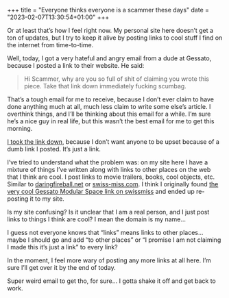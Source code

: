 +++
title = "Everyone thinks everyone is a scammer these days"
date = "2023-02-07T13:30:54+01:00"
+++

Or at least that’s how I feel right now. My personal site here doesn’t get a ton of updates, but I try to keep it alive by posting links to cool stuff I find on the internet from time-to-time.

Well, today, I got a very hateful and angry email from a dude at Gessato, because I posted a link to their website. He said: 

> Hi Scammer, why are you so full of shit of claiming you wrote this piece. Take that link down immediately fucking scumbag.

That’s a tough email for me to receive, because I don’t ever claim to have done anything much at all, much less claim to write some else’s article. I overthink things, and I’ll be thinking about this email for a while. I’m sure he’s a nice guy in real life, but this wasn’t the best email for me to get this morning.

[I took the link down][gh], because I don’t want anyone to be upset because of a dumb link I posted. It’s just a link.

I’ve tried to understand what the problem was: on my site here I have a mixture of things I’ve written along with links to other places on the web that I think are cool. I post links to movie trailers, books, cool objects, etc. Similar to [daringfireball.net][] or [swiss-miss.com][]. I think I originally found [the very cool Gessato Modular Space link on swissmiss][sm] and ended up re-posting it to my site. 

Is my site confusing? Is it unclear that I am a real person, and I just post links to things I think are cool? I mean the domain is my name…

I guess not everyone knows that “links” means links to other places… maybe I should go and add “to other places” or “I promise I am not claiming I made this it’s just a link” to every link?

In the moment, I feel more wary of posting any more links at all here. I’m sure I’ll get over it by the end of today.

Super weird email to get tho, for sure… I gotta shake it off and get back to work.

[gh]: https://github.com/myobie/nathanherald.com/commit/e2ed2d216f663d895c4967beb05859b1958b58fa
[daringfireball.net]: https://daringfireball.net
[swiss-miss.com]: https://swiss-miss.com
[sm]: https://www.swiss-miss.com/2022/12/gasp-this-modular-space.html
